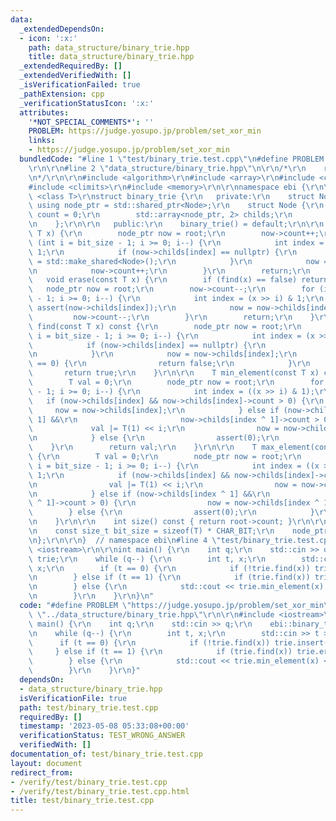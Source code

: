 ```yaml
---
data:
  _extendedDependsOn:
  - icon: ':x:'
    path: data_structure/binary_trie.hpp
    title: data_structure/binary_trie.hpp
  _extendedRequiredBy: []
  _extendedVerifiedWith: []
  _isVerificationFailed: true
  _pathExtension: cpp
  _verificationStatusIcon: ':x:'
  attributes:
    '*NOT_SPECIAL_COMMENTS*': ''
    PROBLEM: https://judge.yosupo.jp/problem/set_xor_min
    links:
    - https://judge.yosupo.jp/problem/set_xor_min
  bundledCode: "#line 1 \"test/binary_trie.test.cpp\"\n#define PROBLEM \"https://judge.yosupo.jp/problem/set_xor_min\"\
    \r\n\r\n#line 2 \"data_structure/binary_trie.hpp\"\n\r\n/*\r\n    reference: https://kazuma8128.hatenablog.com/entry/2018/05/06/022654\r\
    \n*/\r\n\r\n#include <algorithm>\r\n#include <array>\r\n#include <cassert>\r\n\
    #include <climits>\r\n#include <memory>\r\n\r\nnamespace ebi {\r\n\r\ntemplate\
    \ <class T>\r\nstruct binary_trie {\r\n   private:\r\n    struct Node;\r\n   \
    \ using node_ptr = std::shared_ptr<Node>;\r\n    struct Node {\r\n        int\
    \ count = 0;\r\n        std::array<node_ptr, 2> childs;\r\n        Node() = default;\r\
    \n    };\r\n\r\n   public:\r\n    binary_trie() = default;\r\n\r\n    void insert(const\
    \ T x) {\r\n        node_ptr now = root;\r\n        now->count++;\r\n        for\
    \ (int i = bit_size - 1; i >= 0; i--) {\r\n            int index = (x >> i) &\
    \ 1;\r\n            if (now->childs[index] == nullptr) {\r\n                now->childs[index]\
    \ = std::make_shared<Node>();\r\n            }\r\n            now = now->childs[index];\r\
    \n            now->count++;\r\n        }\r\n        return;\r\n    }\r\n\r\n \
    \   void erase(const T x) {\r\n        if (find(x) == false) return;\r\n     \
    \   node_ptr now = root;\r\n        now->count--;\r\n        for (int i = bit_size\
    \ - 1; i >= 0; i--) {\r\n            int index = (x >> i) & 1;\r\n           \
    \ assert(now->childs[index]);\r\n            now = now->childs[index];\r\n   \
    \         now->count--;\r\n        }\r\n        return;\r\n    }\r\n\r\n    bool\
    \ find(const T x) const {\r\n        node_ptr now = root;\r\n        for (int\
    \ i = bit_size - 1; i >= 0; i--) {\r\n            int index = (x >> i) & 1;\r\n\
    \            if (now->childs[index] == nullptr) {\r\n                return false;\r\
    \n            }\r\n            now = now->childs[index];\r\n            if (now->count\
    \ == 0) {\r\n                return false;\r\n            }\r\n        }\r\n \
    \       return true;\r\n    }\r\n\r\n    T min_element(const T x) const {\r\n\
    \        T val = 0;\r\n        node_ptr now = root;\r\n        for (int i = bit_size\
    \ - 1; i >= 0; i--) {\r\n            int index = ((x >> i) & 1);\r\n         \
    \   if (now->childs[index] && now->childs[index]->count > 0) {\r\n           \
    \     now = now->childs[index];\r\n            } else if (now->childs[index ^\
    \ 1] &&\r\n                       now->childs[index ^ 1]->count > 0) {\r\n   \
    \             val |= T(1) << i;\r\n                now = now->childs[index ^ 1];\r\
    \n            } else {\r\n                assert(0);\r\n            }\r\n    \
    \    }\r\n        return val;\r\n    }\r\n\r\n    T max_element(const T x) const\
    \ {\r\n        T val = 0;\r\n        node_ptr now = root;\r\n        for (int\
    \ i = bit_size - 1; i >= 0; i--) {\r\n            int index = ((x >> i) & 1) ^\
    \ 1;\r\n            if (now->childs[index] && now->childs[index]->count > 0) {\r\
    \n                val |= T(1) << i;\r\n                now = now->childs[index];\r\
    \n            } else if (now->childs[index ^ 1] &&\r\n                       now->childs[index\
    \ ^ 1]->count > 0) {\r\n                now = now->childs[index ^ 1];\r\n    \
    \        } else {\r\n                assert(0);\r\n            }\r\n        }\r\
    \n    }\r\n\r\n    int size() const { return root->count; }\r\n\r\n   private:\r\
    \n    const size_t bit_size = sizeof(T) * CHAR_BIT;\r\n    node_ptr root = std::make_shared<Node>();\r\
    \n};\r\n\r\n}  // namespace ebi\n#line 4 \"test/binary_trie.test.cpp\"\n\r\n#include\
    \ <iostream>\r\n\r\nint main() {\r\n    int q;\r\n    std::cin >> q;\r\n    ebi::binary_trie<int>\
    \ trie;\r\n    while (q--) {\r\n        int t, x;\r\n        std::cin >> t >>\
    \ x;\r\n        if (t == 0) {\r\n            if (!trie.find(x)) trie.insert(x);\r\
    \n        } else if (t == 1) {\r\n            if (trie.find(x)) trie.erase(x);\r\
    \n        } else {\r\n            std::cout << trie.min_element(x) << '\\n';\r\
    \n        }\r\n    }\r\n}\n"
  code: "#define PROBLEM \"https://judge.yosupo.jp/problem/set_xor_min\"\r\n\r\n#include\
    \ \"../data_structure/binary_trie.hpp\"\r\n\r\n#include <iostream>\r\n\r\nint\
    \ main() {\r\n    int q;\r\n    std::cin >> q;\r\n    ebi::binary_trie<int> trie;\r\
    \n    while (q--) {\r\n        int t, x;\r\n        std::cin >> t >> x;\r\n  \
    \      if (t == 0) {\r\n            if (!trie.find(x)) trie.insert(x);\r\n   \
    \     } else if (t == 1) {\r\n            if (trie.find(x)) trie.erase(x);\r\n\
    \        } else {\r\n            std::cout << trie.min_element(x) << '\\n';\r\n\
    \        }\r\n    }\r\n}"
  dependsOn:
  - data_structure/binary_trie.hpp
  isVerificationFile: true
  path: test/binary_trie.test.cpp
  requiredBy: []
  timestamp: '2023-05-08 05:33:08+00:00'
  verificationStatus: TEST_WRONG_ANSWER
  verifiedWith: []
documentation_of: test/binary_trie.test.cpp
layout: document
redirect_from:
- /verify/test/binary_trie.test.cpp
- /verify/test/binary_trie.test.cpp.html
title: test/binary_trie.test.cpp
---
```

